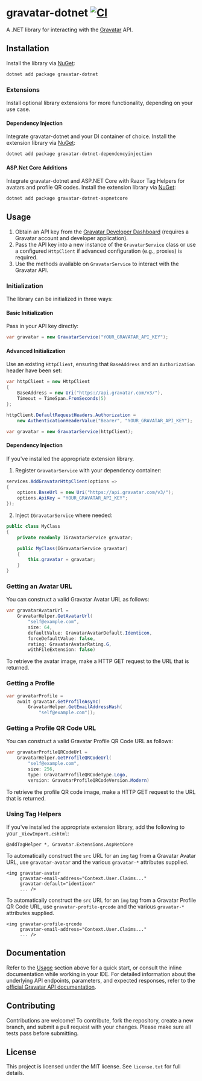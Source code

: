 # gravatar-dotnet [![CI](https://github.com/patchoulish/gravatar-dotnet/actions/workflows/ci.yml/badge.svg)](https://github.com/patchoulish/gravatar-dotnet/actions/workflows/ci.yml)
A .NET library for interacting with the [Gravatar](https://gravatar.com/) API.


## Installation
Install the library via [NuGet](https://www.nuget.org/packages/gravatar-dotnet):
```bash
dotnet add package gravatar-dotnet
```

### Extensions
Install optional library extensions for more functionality, depending on your use case.
#### Dependency Injection
Integrate gravatar-dotnet and your DI container of choice. Install the extension library via [NuGet](https://www.nuget.org/packages/gravatar-dotnet-dependencyinjection):
```bash
dotnet add package gravatar-dotnet-dependencyinjection
```
#### ASP.Net Core Additions
Integrate gravatar-dotnet and ASP.NET Core with Razor Tag Helpers for avatars and profile QR codes. Install the extension library via [NuGet](https://www.nuget.org/packages/gravatar-dotnet-aspnetcore):
```bash
dotnet add package gravatar-dotnet-aspnetcore
```


## Usage
1. Obtain an API key from the [Gravatar Developer Dashboard](https://gravatar.com/developers/applications) (requires a Gravatar account and developer application).
2. Pass the API key into a new instance of the `GravatarService` class or use a configured `HttpClient` if advanced configuration (e.g., proxies) is required.
3. Use the methods available on `GravatarService` to interact with the Gravatar API.

### Initialization
The library can be initialized in three ways:
#### Basic Initialization
Pass in your API key directly:
```csharp
var gravatar = new GravatarService("YOUR_GRAVATAR_API_KEY");
```
#### Advanced Initialization
Use an existing `HttpClient`, ensuring that `BaseAddress` and an `Authorization` header have been set:
```csharp
var httpClient = new HttpClient
{
    BaseAddress = new Uri("https://api.gravatar.com/v3/"),
    Timeout = TimeSpan.FromSeconds(5)
};

httpClient.DefaultRequestHeaders.Authorization =
	new AuthenticationHeaderValue("Bearer", "YOUR_GRAVATAR_API_KEY");

var gravatar = new GravatarService(httpClient);
```
#### Dependency Injection
If you've installed the appropriate extension library.
1. Register `GravatarService` with your dependency container:
```csharp
services.AddGravatarHttpClient(options =>
{
	options.BaseUrl = new Uri("https://api.gravatar.com/v3/");
	options.ApiKey = "YOUR_GRAVATAR_API_KEY";
});
```
2. Inject `IGravatarService` where needed:
```csharp
public class MyClass
{
    private readonly IGravatarService gravatar;

    public MyClass(IGravatarService gravatar)
    {
        this.gravatar = gravatar;
    }
}
```

### Getting an Avatar URL
You can construct a valid Gravatar Avatar URL as follows:
```csharp
var gravatarAvatarUrl =
	GravatarHelper.GetAvatarUrl(
		"self@example.com",
		size: 64,
		defaultValue: GravatarAvatarDefault.Identicon,
		forceDefaultValue: false,
		rating: GravatarAvatarRating.G,
		withFileExtension: false)
```
To retrieve the avatar image, make a HTTP GET request to the URL that is returned.

### Getting a Profile
```csharp
var gravatarProfile =
    await gravatar.GetProfileAsync(
        GravatarHelper.GetEmailAddressHash(
            "self@example.com"));
```

### Getting a Profile QR Code URL
You can construct a valid Gravatar Profile QR Code URL as follows:
```csharp
var gravatarProfileQRCodeUrl =
	GravatarHelper.GetProfileQRCodeUrl(
		"self@example.com",
		size: 256,
		type: GravatarProfileQRCodeType.Logo,
		version: GravatarProfileQRCodeVersion.Modern)
```
To retrieve the profile QR code image, make a HTTP GET request to the URL that is returned.

### Using Tag Helpers
If you've installed the appropriate extension library, add the following to your `_ViewImport.cshtml`:
```razor
@addTagHelper *, Gravatar.Extensions.AspNetCore
```

To automatically construct the `src` URL for an `img` tag from a Gravatar Avatar URL, use `gravatar-avatar` and the various `gravatar-*` attributes supplied.
```razor
<img gravatar-avatar
     gravatar-email-address="Context.User.Claims..."
     gravatar-default="identicon"
     ... />
```

To automatically construct the `src` URL for an `img` tag from a Gravatar Profile QR Code URL, use `gravatar-profile-qrcode` and the various `gravatar-*` attributes supplied.
```razor
<img gravatar-profile-qrcode
     gravatar-email-address="Context.User.Claims..."
     ... />
```


## Documentation
Refer to the [Usage](#usage) section above for a quick start, or consult the inline documentation while working in your IDE. For detailed information about the underlying API endpoints, parameters, and expected responses, refer to the [official Gravatar API documentation](https://docs.gravatar.com/api/profiles/rest-api/).


## Contributing
Contributions are welcome! To contribute, fork the repository, create a new branch, and submit a pull request with your changes. Please make sure all tests pass before submitting.


## License
This project is licensed under the MIT license. See `license.txt` for full details.
